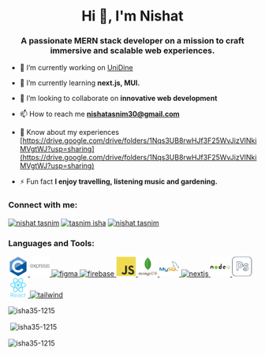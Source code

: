 <h1 align="center">Hi 👋, I'm Nishat</h1>
<h3 align="center">A passionate MERN stack developer on a mission to craft immersive and scalable web experiences.</h3>

- 🔭 I’m currently working on [UniDine](https://unidine-2cdc8.web.app)

- 🌱 I’m currently learning **next.js, MUI.**

- 👯 I’m looking to collaborate on **innovative web development**

- 📫 How to reach me **nishatasnim30@gmail.com**

- 📄 Know about my experiences [https://drive.google.com/drive/folders/1Nqs3UB8rwHJf3F25WvJizVlNkiMVgtWJ?usp=sharing](https://drive.google.com/drive/folders/1Nqs3UB8rwHJf3F25WvJizVlNkiMVgtWJ?usp=sharing)

- ⚡ Fun fact **I enjoy travelling, listening music and gardening.**

<h3 align="left">Connect with me:</h3>
<p align="left">
<a href="https://www.linkedin.com/in/nishat-tasnim-5424b6250" target="blank"><img align="center" src="https://raw.githubusercontent.com/rahuldkjain/github-profile-readme-generator/master/src/images/icons/Social/linked-in-alt.svg" alt="nishat tasnim" height="30" width="40" /></a>
<a href="https://www.instagram.com/tasnim_isha_/" target="blank"><img align="center" src="https://raw.githubusercontent.com/rahuldkjain/github-profile-readme-generator/master/src/images/icons/Social/instagram.svg" alt="tasnim isha" height="30" width="40" /></a>
<a href="https://dribbble.com/nishat1215" target="blank"><img align="center" src="https://raw.githubusercontent.com/rahuldkjain/github-profile-readme-generator/master/src/images/icons/Social/dribbble.svg" alt="nishat tasnim" height="30" width="40" /></a>
</p>

<h3 align="left">Languages and Tools:</h3>
<p align="left"> <a href="https://www.cprogramming.com/" target="_blank" rel="noreferrer"> <img src="https://raw.githubusercontent.com/devicons/devicon/master/icons/c/c-original.svg" alt="c" width="40" height="40"/> </a> <a href="https://expressjs.com" target="_blank" rel="noreferrer"> <img src="https://raw.githubusercontent.com/devicons/devicon/master/icons/express/express-original-wordmark.svg" alt="express" width="40" height="40"/> </a> <a href="https://www.figma.com/" target="_blank" rel="noreferrer"> <img src="https://www.vectorlogo.zone/logos/figma/figma-icon.svg" alt="figma" width="40" height="40"/> </a> <a href="https://firebase.google.com/" target="_blank" rel="noreferrer"> <img src="https://www.vectorlogo.zone/logos/firebase/firebase-icon.svg" alt="firebase" width="40" height="40"/> </a> <a href="https://developer.mozilla.org/en-US/docs/Web/JavaScript" target="_blank" rel="noreferrer"> <img src="https://raw.githubusercontent.com/devicons/devicon/master/icons/javascript/javascript-original.svg" alt="javascript" width="40" height="40"/> </a> <a href="https://www.mongodb.com/" target="_blank" rel="noreferrer"> <img src="https://raw.githubusercontent.com/devicons/devicon/master/icons/mongodb/mongodb-original-wordmark.svg" alt="mongodb" width="40" height="40"/> </a> <a href="https://www.mysql.com/" target="_blank" rel="noreferrer"> <img src="https://raw.githubusercontent.com/devicons/devicon/master/icons/mysql/mysql-original-wordmark.svg" alt="mysql" width="40" height="40"/> </a> <a href="https://nextjs.org/" target="_blank" rel="noreferrer"> <img src="https://cdn.worldvectorlogo.com/logos/nextjs-2.svg" alt="nextjs" width="40" height="40"/> </a> <a href="https://nodejs.org" target="_blank" rel="noreferrer"> <img src="https://raw.githubusercontent.com/devicons/devicon/master/icons/nodejs/nodejs-original-wordmark.svg" alt="nodejs" width="40" height="40"/> </a> <a href="https://www.photoshop.com/en" target="_blank" rel="noreferrer"> <img src="https://raw.githubusercontent.com/devicons/devicon/master/icons/photoshop/photoshop-line.svg" alt="photoshop" width="40" height="40"/> </a> <a href="https://reactjs.org/" target="_blank" rel="noreferrer"> <img src="https://raw.githubusercontent.com/devicons/devicon/master/icons/react/react-original-wordmark.svg" alt="react" width="40" height="40"/> </a> <a href="https://tailwindcss.com/" target="_blank" rel="noreferrer"> <img src="https://www.vectorlogo.zone/logos/tailwindcss/tailwindcss-icon.svg" alt="tailwind" width="40" height="40"/> </a> </p>

<p><img align="center" src="https://github-readme-stats.vercel.app/api/top-langs?username=isha35-1215&show_icons=true&locale=en&layout=compact" alt="isha35-1215" /></p>

<p>&nbsp;<img align="center" src="https://github-readme-stats.vercel.app/api?username=isha35-1215&show_icons=true&locale=en" alt="isha35-1215" /></p>

<p><img align="center" src="https://github-readme-streak-stats.herokuapp.com/?user=isha35-1215&" alt="isha35-1215" /></p>
